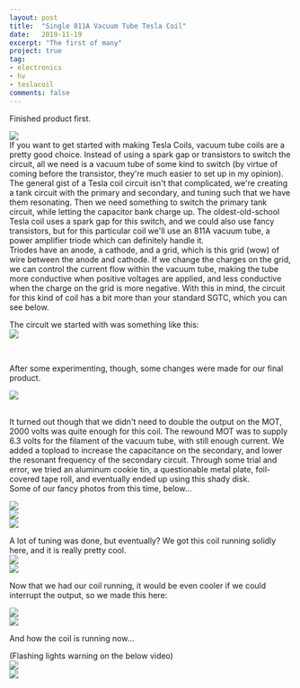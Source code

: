 ```yaml
---
layout: post
title:  "Single 811A Vacuum Tube Tesla Coil"
date:   2019-11-19
excerpt: "The first of many"
project: true
tag:
- electronics
- hv
- teslacoil
comments: false
---
```


Finished product first.

![](https://ctychen.github.io/assets/images/vttcspinner.gif)
<br/>
If you want to get started with making Tesla Coils, vacuum tube coils are a pretty good choice.
Instead of using a spark gap or transistors to switch the circuit, all we need is a vacuum tube of some
kind to switch (by virtue of coming before the transistor, they're much easier to set up in my opinion).
<br/>
The general gist of a Tesla coil circuit isn't that complicated, we're creating a tank circuit with the primary and secondary, and tuning such that we have them resonating. Then we need something to switch the primary tank circuit,
while letting the capacitor bank charge up. The oldest-old-school Tesla coil uses a spark gap for this switch, and we
could also use fancy transistors, but for this particular coil we'll use an 811A vacuum tube, a power amplifier triode which can definitely handle it.
<br/>
Triodes have an anode, a cathode, and a grid, which is this grid (wow) of wire between the anode and cathode. If we change the charges on the grid, we can control the current flow within the vacuum tube, making the tube more conductive when positive voltages are applied, and less conductive when the charge on the grid is more negative.
With this in mind, the circuit for this kind of coil has a bit more than your standard SGTC, which you can see below.
<br/>

The circuit we started with was something like this:
<br/>
![](https://ctychen.github.io/assets/images/circuitdiagramvttc.jpg)

<br/>

After some experimenting, though, some changes were made for our final product.

![](https://ctychen.github.io/assets/images/circuitvttc.jpg)

<br/>
It turned out though that we didn't need to double the output on the MOT, 2000 volts was quite enough for this coil.
The rewound MOT was to supply 6.3 volts for the filament of the vacuum tube, with still enough current.
We added a topload to increase the capacitance on the secondary, and lower the resonant frequency of the secondary circuit. Through some trial and error, we tried an aluminum
cookie tin, a questionable metal plate, foil-covered tape roll, and eventually ended up using this shady disk.
<br/>
Some of our fancy photos from this time, below...

![](https://ctychen.github.io/assets/images/vttctrial1.jpg)
<br/>
![](https://ctychen.github.io/assets/images/vttctrial2.jpg)
<br/>
![](https://ctychen.github.io/assets/images/vttctrial2.jpg)


A lot of tuning was done, but eventually? We got this coil running solidly here, and it is really pretty cool.
</br>
![](https://ctychen.github.io/assets/images/vttc1.gif)
<br/>
![](https://ctychen.github.io/assets/images/vttc2.gif)
<br/>


Now that we had our coil running, it would be even cooler if we could interrupt the output, so we made this
here:

![](https://ctychen.github.io/assets/images/interrupterfront.jpg)
<br/>
![](https://ctychen.github.io/assets/images/interrupterback.jpg)
<br/>

And how the coil is running now...

(Flashing lights warning on the below video)
<br/>
![](https://ctychen.github.io/assets/images/flashing.gif)
<br/>
![](https://ctychen.github.io/assets/images/morevttc1.gif)
